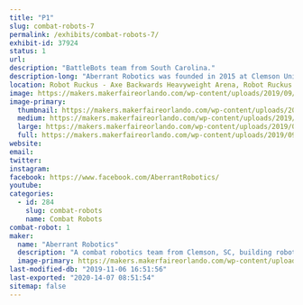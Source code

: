 ```yaml
---
title: "P1"
slug: combat-robots-7
permalink: /exhibits/combat-robots-7/
exhibit-id: 37924
status: 1
url: 
description: "BattleBots team from South Carolina."
description-long: "Aberrant Robotics was founded in 2015 at Clemson University.  We now carry on competing robots in weight classes all the way from 1 pound to 250 pounds."
location: Robot Ruckus - Axe Backwards Heavyweight Arena, Robot Ruckus - Small Arena
image: https://makers.makerfaireorlando.com/wp-content/uploads/2019/09/P1-Bot-S2019-1-1024x683.jpg
image-primary:
  thumbnail: https://makers.makerfaireorlando.com/wp-content/uploads/2019/09/P1-Bot-S2019-1-150x150.jpg
  medium: https://makers.makerfaireorlando.com/wp-content/uploads/2019/09/P1-Bot-S2019-1-300x200.jpg
  large: https://makers.makerfaireorlando.com/wp-content/uploads/2019/09/P1-Bot-S2019-1-1024x683.jpg
  full: https://makers.makerfaireorlando.com/wp-content/uploads/2019/09/P1-Bot-S2019-1.jpg
website: 
email: 
twitter: 
instagram: 
facebook: https://www.facebook.com/AberrantRobotics/
youtube: 
categories:
  - id: 284
    slug: combat-robots
    name: Combat Robots
combat-robot: 1
maker:
  name: "Aberrant Robotics"
  description: "A combat robotics team from Clemson, SC, building robots from 1 lb to 250 lb."
  image-primary: https://makers.makerfaireorlando.com/wp-content/uploads/2019/09/P1-Bot-S2019-1024x683.jpg
last-modified-db: "2019-11-06 16:51:56"
last-exported: "2020-14-07 08:51:54"
sitemap: false
---
```


